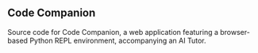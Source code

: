 ## Code Companion

Source code for Code Companion, a web application featuring a browser-based Python REPL environment, accompanying an AI Tutor.